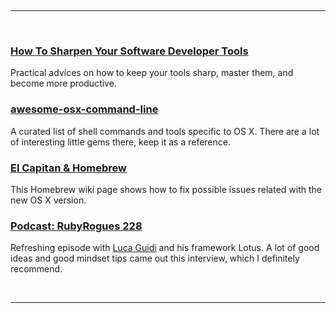 <br/><hr/><br/>

### [How To Sharpen Your Software Developer Tools](http://www.mokacoding.com/blog/tools-sharpening)

Practical advices on how to keep your tools sharp, master them, and become more productive.

### [awesome-osx-command-line](https://github.com/herrbischoff/awesome-osx-command-line)

A curated list of shell commands and tools specific to OS X. There are a lot of interesting little gems there, keep it as a reference.

### [El Capitan & Homebrew](https://github.com/Homebrew/homebrew/blob/master/share/doc/homebrew/El_Capitan_and_Homebrew.md#if-usrlocal-does-not-exist)

This Homebrew wiki page shows how to fix possible issues related with the new OS X version.

### [Podcast: RubyRogues 228](https://devchat.tv/ruby-rogues/228-the-lotus-framework-with-luca-guidi)

Refreshing episode with [Luca Guidi](https://twitter.com/jodosha) and his framework Lotus. A lot of good ideas and good mindset tips came out this interview, which I definitely recommend.

<br/><hr/><br/>
